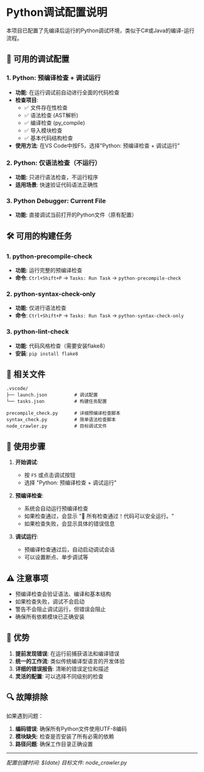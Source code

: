# Python调试配置说明

本项目已配置了先编译后运行的Python调试环境，类似于C#或Java的编译-运行流程。

## 🚀 可用的调试配置

### 1. Python: 预编译检查 + 调试运行
- **功能**: 在运行调试前自动进行全面的代码检查
- **检查项目**:
  - ✅ 文件存在性检查
  - ✅ 语法检查 (AST解析)
  - ✅ 编译检查 (py_compile)
  - ✅ 导入模块检查
  - ✅ 基本代码结构检查
- **使用方法**: 在VS Code中按F5，选择"Python: 预编译检查 + 调试运行"

### 2. Python: 仅语法检查（不运行）
- **功能**: 只进行语法检查，不运行程序
- **适用场景**: 快速验证代码语法正确性

### 3. Python Debugger: Current File
- **功能**: 直接调试当前打开的Python文件（原有配置）

## 🛠️ 可用的构建任务

### 1. python-precompile-check
- **功能**: 运行完整的预编译检查
- **命令**: `Ctrl+Shift+P` → `Tasks: Run Task` → `python-precompile-check`

### 2. python-syntax-check-only
- **功能**: 仅进行语法检查
- **命令**: `Ctrl+Shift+P` → `Tasks: Run Task` → `python-syntax-check-only`

### 3. python-lint-check
- **功能**: 代码风格检查（需要安装flake8）
- **安装**: `pip install flake8`

## 📁 相关文件

```
.vscode/
├── launch.json          # 调试配置
└── tasks.json           # 构建任务配置

precompile_check.py      # 详细预编译检查脚本
syntax_check.py          # 简单语法检查脚本
node_crawler.py          # 目标调试文件
```

## 🔧 使用步骤

1. **开始调试**:
   - 按 `F5` 或点击调试按钮
   - 选择 "Python: 预编译检查 + 调试运行"

2. **预编译检查**:
   - 系统会自动运行预编译检查
   - 如果检查通过，会显示 "🎉 所有检查通过！代码可以安全运行。"
   - 如果检查失败，会显示具体的错误信息

3. **调试运行**:
   - 预编译检查通过后，自动启动调试会话
   - 可以设置断点、单步调试等

## ⚠️ 注意事项

- 预编译检查会验证语法、编译和基本结构
- 如果检查失败，调试不会启动
- 警告不会阻止调试运行，但错误会阻止
- 确保所有依赖模块已正确安装

## 🎯 优势

1. **提前发现错误**: 在运行前捕获语法和编译错误
2. **统一的工作流**: 类似传统编译型语言的开发体验
3. **详细的错误报告**: 清晰的错误定位和描述
4. **灵活的配置**: 可以选择不同级别的检查

## 🔍 故障排除

如果遇到问题：

1. **编码错误**: 确保所有Python文件使用UTF-8编码
2. **模块缺失**: 检查是否安装了所有必需的依赖
3. **路径问题**: 确保工作目录正确设置

---

*配置创建时间: $(date)*
*目标文件: node_crawler.py*